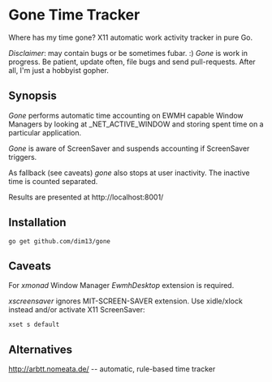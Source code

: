 Gone Time Tracker
=================

Where has my time gone? X11 automatic work activity tracker in pure Go.

_Disclaimer_: may contain bugs or be sometimes fubar. :)
_Gone_ is work in progress. Be patient, update often, file bugs and send pull-requests.
After all, I'm just a hobbyist gopher.

Synopsis
--------

_Gone_ performs automatic time accounting on EWMH capable Window Managers by
looking at _NET_ACTIVE_WINDOW and storing spent time on a particular application.

_Gone_ is aware of ScreenSaver and suspends accounting if ScreenSaver triggers.

As fallback (see caveats) _gone_ also stops at user inactivity.
The inactive time is counted separated.

Results are presented at http://localhost:8001/

Installation
------------

    go get github.com/dim13/gone

Caveats
-------

For _xmonad_ Window Manager _EwmhDesktop_ extension is required.

_xscreensaver_ ignores MIT-SCREEN-SAVER extension.
Use xidle/xlock instead and/or activate X11 ScreenSaver:

    xset s default

Alternatives
------------

http://arbtt.nomeata.de/ -- automatic, rule-based time tracker
